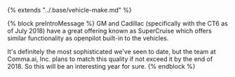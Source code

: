 {% extends "../.base/vehicle-make.md" %}

{% block preIntroMessage %}
GM and Cadillac (specifically with the CT6 as of July 2018) have a great offering known as SuperCruise which offers similar functionality as openpilot built-in to the vehicles.

It's definitely the most sophisticated we've seen to date, but the team at Comma.ai, Inc. plans to match this quality if not exceed it by the end of 2018.  So this will be an interesting year for sure.
{% endblock %}